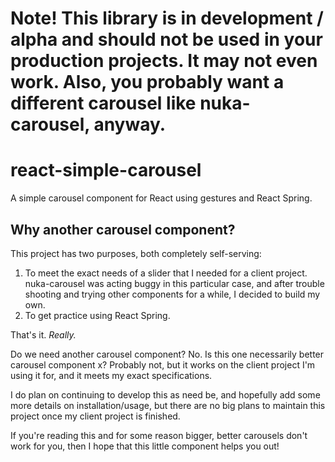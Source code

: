 # Note! This library is in development / alpha and should not be used in your production projects. It may not even work. Also, you probably want a different carousel like nuka-carousel, anyway.

# react-simple-carousel

A simple carousel component for React using gestures and React Spring.

## Why another carousel component?

This project has two purposes, both completely self-serving:

1. To meet the exact needs of a slider that I needed for a client project. nuka-carousel was acting buggy in this particular case, and after trouble shooting and trying other components for a while, I decided to build my own.
2. To get practice using React Spring.

That's it. _Really._

Do we need another carousel component? No.
Is this one necessarily better carousel component x? Probably not, but it works on the client project I'm using it for, and it meets my exact specifications.

I do plan on continuing to develop this as need be, and hopefully add some more details on installation/usage, but there are no big plans to maintain this project once my client project is finished.

If you're reading this and for some reason bigger, better carousels don't work for you, then I hope that this little component helps you out!
